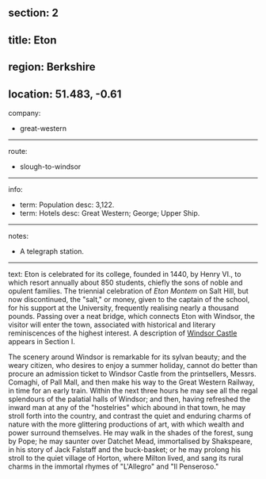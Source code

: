 section: 2
----
title: Eton
----
region: Berkshire
----
location: 51.483, -0.61
----
company:
- great-western
----
route:
- slough-to-windsor
----
info:
- term: Population
  desc: 3,122.
- term: Hotels
  desc: Great Western; George; Upper Ship.
----
notes:
- A telegraph station.
----
text: Eton is celebrated for its college, founded in 1440, by Henry VI., to which resort annually about 850 students, chiefly the sons of noble and opulent families. The triennial celebration of *Eton Montem* on Salt Hill, but now discontinued, the "salt," or money, given to the captain of the school, for his support at the University, frequently realising nearly a thousand pounds. Passing over a neat bridge, which connects Eton with Windsor, the visitor will enter the town, associated with historical and literary reminiscences of the highest interest. A description of [Windsor Castle](/stations/windsor) appears in Section I.

The scenery around Windsor is remarkable for its sylvan beauty; and the weary citizen, who desires to enjoy a summer holiday, cannot do better than procure an admission ticket to Windsor Castle from the printsellers, Messrs. Comaghi, of Pall Mall, and then make his way to the Great Western Railway, in time for an early train. Within the next three hours he may see all the regal splendours of the palatial halls of Windsor; and then, having refreshed the inward man at any of the "hostelries" which abound in that town, he may stroll forth into the country, and contrast the quiet and enduring charms of nature with the more glittering productions of art, with which wealth and power surround themselves. He may walk in the shades of the forest, sung by Pope; he may saunter over Datchet Mead, immortalised by Shakspeare, in his story of Jack Falstaff and the buck-basket; or he may prolong his stroll to the quiet village of Horton, where Milton lived, and sang its rural charms in the immortal rhymes of "L'Allegro" and "Il Penseroso."
